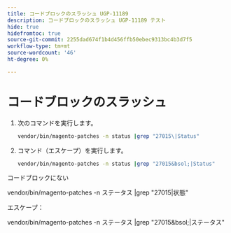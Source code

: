 ```yaml
---
title: コードブロックのスラッシュ UGP-11189
description: コードブロックのスラッシュ UGP-11189 テスト
hide: true
hidefromtoc: true
source-git-commit: 2255dad674f1b4d456ffb50ebec9313bc4b3d7f5
workflow-type: tm+mt
source-wordcount: '46'
ht-degree: 0%

---
```


# コードブロックのスラッシュ

1. 次のコマンドを実行します。

   ```bash
   vendor/bin/magento-patches -n status |grep "27015\|Status"
   ```

1. コマンド（エスケープ）を実行します。

   ```bash
   vendor/bin/magento-patches -n status |grep "27015&bsol;|Status"
   ```

コードブロックにない

vendor/bin/magento-patches -n ステータス |grep &quot;27015\|状態&quot;

エスケープ：

vendor/bin/magento-patches -n ステータス |grep &quot;27015&amp;bsol;|ステータス&quot;

